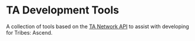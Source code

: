 # TA Development Tools

A collection of tools based on the [TA Network API](https://github.com/wilderzone/ta-network-api) to assist with developing for Tribes: Ascend.
